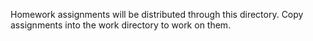 Homework assignments will be distributed through this directory. Copy assignments into the work directory to work on them.
